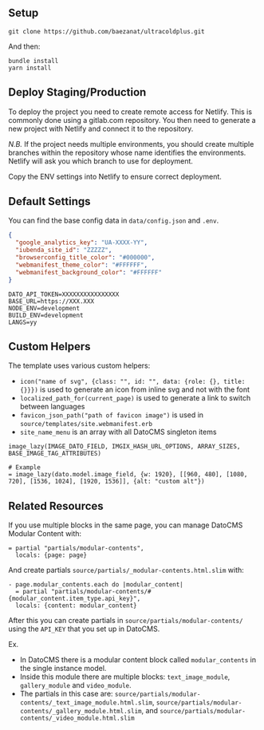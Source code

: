 ## Setup

```
git clone https://github.com/baezanat/ultracoldplus.git
```

And then:

```
bundle install
yarn install
```

## Deploy Staging/Production

To deploy the project you need to create remote access for Netlify. This is commonly done using a gitlab.com repository. You then need to generate a new project with Netlify and connect it to the repository.

*N.B.*
  If the project needs multiple environments, you should create multiple branches within the repository whose name identifies the environments.
  Netlify will ask you which branch to use for deployment.

Copy the ENV settings into Netlify to ensure correct deployment.


## Default Settings

You can find the base config data in `data/config.json` and `.env`.

```json
{
  "google_analytics_key": "UA-XXXX-YY",
  "iubenda_site_id": "ZZZZZ",
  "browserconfig_title_color": "#000000",
  "webmanifest_theme_color": "#FFFFFF",
  "webmanifest_background_color": "#FFFFFF"
}
```

```env
DATO_API_TOKEN=XXXXXXXXXXXXXXXX
BASE_URL=https://XXX.XXX
NODE_ENV=development
BUILD_ENV=development
LANGS=yy
```

## Custom Helpers
The template uses various custom helpers:

* `icon("name of svg", {class: "", id: "", data: {role: {}, title: {}}})` is used to generate an icon from inline svg and not with the font
* `localized_path_for(current_page)` is used to generate a link to switch between languages
* `favicon_json_path("path of favicon image")` is used in `source/templates/site.webmanifest.erb`
* `site_name_menu` is an array with all DatoCMS singleton items

```
image_lazy(IMAGE_DATO_FIELD, IMGIX_HASH_URL_OPTIONS, ARRAY_SIZES, BASE_IMAGE_TAG_ATTRIBUTES)

# Example
= image_lazy(dato.model.image_field, {w: 1920}, [[960, 480], [1080, 720], [1536, 1024], [1920, 1536]], {alt: "custom alt"})
```

## Related Resources

If you use multiple blocks in the same page, you can manage DatoCMS Modular Content with:

```slim
= partial "partials/modular-contents",
  locals: {page: page}
```

And create partials `source/partials/_modular-contents.html.slim` with:

```slim
- page.modular_contents.each do |modular_content|
  = partial "partials/modular-contents/#{modular_content.item_type.api_key}",
  locals: {content: modular_content}
```

After this you can create partials in `source/partials/modular-contents/` using the `API_KEY` that you set up in DatoCMS.

Ex.
* In DatoCMS there is a modular content block called `modular_contents` in the single instance model.
* Inside this module there are multiple blocks: `text_image_module`, `gallery_module` and `video_module`.
* The partials in this case are: `source/partials/modular-contents/_text_image_module.html.slim`, `source/partials/modular-contents/_gallery_module.html.slim`, and `source/partials/modular-contents/_video_module.html.slim`
